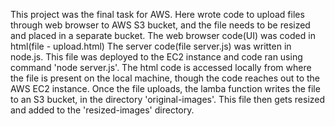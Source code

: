 This project was the final task for AWS.
Here wrote code to upload files through web browser to AWS S3 bucket, and the file needs to be resized and placed in a separate bucket.
The web browser code(UI) was coded in html(file - upload.html)
The server code(file server.js) was written in node.js. This file was deployed to the EC2 instance and code ran using command 'node server.js'.
The html code is accessed locally from where the file is present on the local machine, though the code reaches out to the AWS EC2 instance.
Once the file uploads, the lamba function writes the file to an S3 bucket, in the directory 'original-images'. This file then gets resized and added to the 'resized-images' directory.
